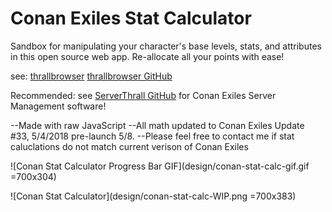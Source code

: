 # Conan Exiles Stat Calculator
Sandbox for manipulating your character's base levels, stats, and attributes in this open source web app.
Re-allocate all your points with ease!

see:  [thrallbrowser](http://thrallbrowser.com)
[thrallbrowser GitHub](http://github.com/Immotal/thrallbrowser)

Recommended: see  [ServerThrall GitHub](http://github.com/nullsoldier/serverthrall) for Conan Exiles Server Management software!

--Made with raw JavaScript
--All math updated to Conan Exiles Update #33, 5/4/2018 pre-launch 5/8.
--Please feel free to contact me if stat caluclations do not match current verison of Conan Exiles

![Conan Stat Calculator Progress Bar GIF](design/conan-stat-calc-gif.gif =700x304)

![Conan Stat Calculator](design/conan-stat-calc-WIP.png =700x383)